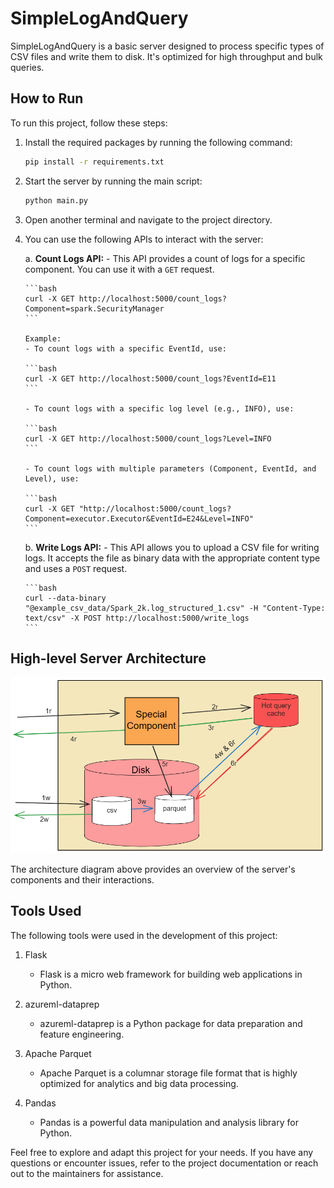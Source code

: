 # SimpleLogAndQuery

SimpleLogAndQuery is a basic server designed to process specific types of CSV files and write them to disk. It's optimized for high throughput and bulk queries.

## How to Run

To run this project, follow these steps:

1. Install the required packages by running the following command:

    ```bash
    pip install -r requirements.txt
    ```

2. Start the server by running the main script:

    ```bash
    python main.py
    ```

3. Open another terminal and navigate to the project directory.

4. You can use the following APIs to interact with the server:

    a. **Count Logs API:**
       - This API provides a count of logs for a specific component. You can use it with a `GET` request.

       ```bash
       curl -X GET http://localhost:5000/count_logs?Component=spark.SecurityManager
       ```

       Example:
       - To count logs with a specific EventId, use:

       ```bash
       curl -X GET http://localhost:5000/count_logs?EventId=E11
       ```

       - To count logs with a specific log level (e.g., INFO), use:

       ```bash
       curl -X GET http://localhost:5000/count_logs?Level=INFO
       ```

       - To count logs with multiple parameters (Component, EventId, and Level), use:

       ```bash
       curl -X GET "http://localhost:5000/count_logs?Component=executor.Executor&EventId=E24&Level=INFO"
       ```

    b. **Write Logs API:**
       - This API allows you to upload a CSV file for writing logs. It accepts the file as binary data with the appropriate content type and uses a `POST` request.

       ```bash
       curl --data-binary "@example_csv_data/Spark_2k.log_structured_1.csv" -H "Content-Type: text/csv" -X POST http://localhost:5000/write_logs
       ```

## High-level Server Architecture

![Local Image](server-architecture.png)

The architecture diagram above provides an overview of the server's components and their interactions.

## Tools Used

The following tools were used in the development of this project:

1. Flask
   - Flask is a micro web framework for building web applications in Python.

2. azureml-dataprep
   - azureml-dataprep is a Python package for data preparation and feature engineering.

3. Apache Parquet
   - Apache Parquet is a columnar storage file format that is highly optimized for analytics and big data processing.

4. Pandas
   - Pandas is a powerful data manipulation and analysis library for Python.

Feel free to explore and adapt this project for your needs. If you have any questions or encounter issues, refer to the project documentation or reach out to the maintainers for assistance.